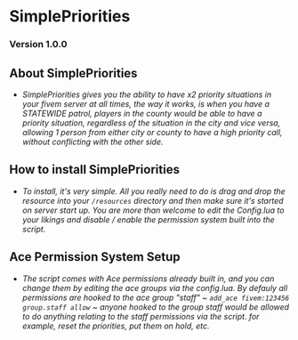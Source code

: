 # SimplePriorities

### Version 1.0.0

## About SimplePriorities

- _SimplePriorities gives you the ability to have x2 priority situations in your fivem server at all times, the way it works, is when you have a STATEWIDE patrol, players in the county would be able to have a priority situation, regardless of the situation in the city and vice versa, allowing 1 person from either city or county to have a high priority call, without conflicting with the other side._

## How to install SimplePriorities

- _To install, it's very simple. All you really need to do is drag and drop the resource into your `/resources` directory and then make sure it's started on server start up. You are more than welcome to edit the Config.lua to your likings and disable / enable the permission system built into the script._

## Ace Permission System Setup

- _The script comes with Ace permissions already built in, and you can change them by editing the ace groups via the config.lua. By defauly all permissions are hooked to the ace group "staff" ~ `add_ace fivem:123456 group.staff allow` ~ anyone hooked to the group staff would be allowed to do anything relating to the staff permissions via the script. for example, reset the priorities, put them on hold, etc._
